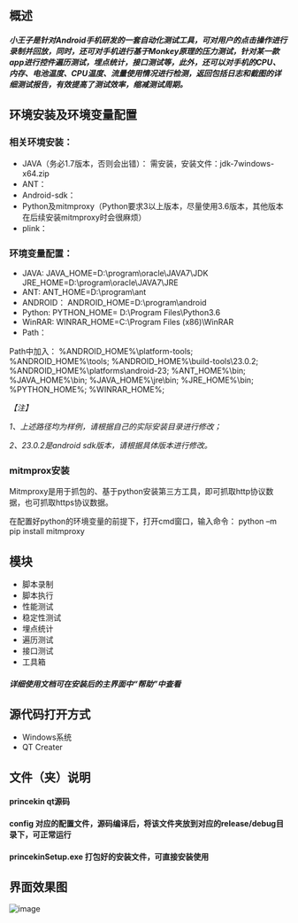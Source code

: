 ## 概述
##### 小王子是针对Android手机研发的一套自动化测试工具，可对用户的点击操作进行录制并回放，同时，还可对手机进行基于Monkey原理的压力测试，针对某一款app进行控件遍历测试，埋点统计，接口测试等，此外，还可以对手机的CPU、内存、电池温度、CPU温度、流量使用情况进行检测，返回包括日志和截图的详细测试报告，有效提高了测试效率，缩减测试周期。

## 环境安装及环境变量配置
### 相关环境安装： 
- JAVA（务必1.7版本，否则会出错）：
需安装，安装文件：jdk-7windows-x64.zip
- ANT：
- Android-sdk：
- Python及mitmproxy（Python要求3以上版本，尽量使用3.6版本，其他版本在后续安装mitmproxy时会很麻烦）
- plink：

### 环境变量配置：
- JAVA:
JAVA_HOME=D:\program\oracle\JAVA7\JDK
JRE_HOME=D:\program\oracle\JAVA7\JRE
- ANT:
ANT_HOME=D:\program\ant
- ANDROID：
ANDROID_HOME=D:\program\android
- Python: 
PYTHON_HOME= D:\Program Files\Python3.6
- WinRAR:
WINRAR_HOME=C:\Program Files (x86)\WinRAR
- Path：

Path中加入：
%ANDROID_HOME%\platform-tools;
%ANDROID_HOME%\tools;
%ANDROID_HOME%\build-tools\23.0.2;
%ANDROID_HOME%\platforms\android-23;
%ANT_HOME%\bin;
%JAVA_HOME%\bin;
%JAVA_HOME%\jre\bin;
%JRE_HOME%\bin;
%PYTHON_HOME%;
%WINRAR_HOME%;

*【注】*

*1、上述路径均为样例，请根据自己的实际安装目录进行修改；*

*2、23.0.2是android sdk版本，请根据具体版本进行修改。*
### mitmprox安装

Mitmproxy是用于抓包的、基于python安装第三方工具，即可抓取http协议数据，也可抓取https协议数据。

在配置好python的环境变量的前提下，打开cmd窗口，输入命令：
python –m pip install mitmproxy

## 模块
- 脚本录制
- 脚本执行
- 性能测试
- 稳定性测试
- 埋点统计
- 遍历测试
- 接口测试
- 工具箱

#### *详细使用文档可在安装后的主界面中“帮助”中查看*

## 源代码打开方式
- Windows系统
- QT Creater

## 文件（夹）说明
#### princekin qt源码
#### config 对应的配置文件，源码编译后，将该文件夹放到对应的release/debug目录下，可正常运行
#### princekinSetup.exe 打包好的安装文件，可直接安装使用

## 界面效果图
![image](C:\Users\changhe\Desktop\QQ截图20171117160829.png)